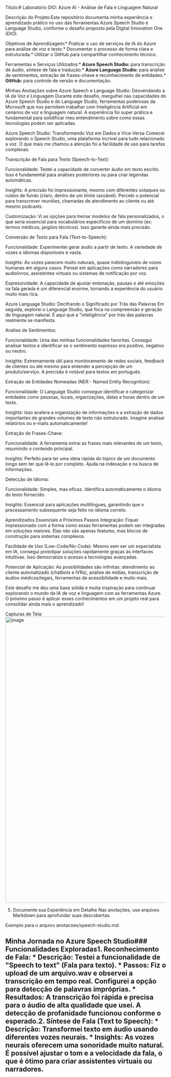 
Título:# Laboratório DIO: Azure AI - Análise de Fala e Linguagem Natural

Descrição do Projeto:Este repositório documenta minha experiência e aprendizado prático no uso das ferramentas Azure Speech Studio e Language Studio, conforme o desafio proposto pela Digital Innovation One (DIO).

Objetivos de Aprendizagem:* Praticar o uso de serviços de IA do Azure para análise de voz e texto.* Documentar o processo de forma clara e estruturada.* Utilizar o GitHub para compartilhar conhecimento técnico.

Ferramentas e Serviços Utilizados:* **Azure Speech Studio:** para transcrição de áudio, síntese de fala e tradução.* **Azure Language Studio:** para análise de sentimentos, extração de frases-chave e reconhecimento de entidades.* **GitHub:** para controle de versão e documentação.


Minhas Anotações sobre Azure Speech e Language Studio: Desvendando a IA de Voz e Linguagem
Durante este desafio, mergulhei nas capacidades do Azure Speech Studio e do Language Studio, ferramentas poderosas da Microsoft que nos permitem trabalhar com Inteligência Artificial em cenários de voz e linguagem natural. A experiência foi super prática e fundamental para solidificar meu entendimento sobre como essas tecnologias podem ser aplicadas.

Azure Speech Studio: Transformando Voz em Dados e Vice-Versa
Comecei explorando o Speech Studio, uma plataforma incrível para tudo relacionado a voz. O que mais me chamou a atenção foi a facilidade de uso para tarefas complexas.

Transcrição de Fala para Texto (Speech-to-Text):

Funcionalidade: Testei a capacidade de converter áudio em texto escrito. Isso é fundamental para análises posteriores ou para criar legendas automáticas.

Insights: A precisão foi impressionante, mesmo com diferentes sotaques ou ruídos de fundo (claro, dentro de um limite razoável). Percebi o potencial para transcrever reuniões, chamadas de atendimento ao cliente ou até mesmo podcasts.

Customização: Vi as opções para treinar modelos de fala personalizados, o que seria essencial para vocabulários específicos de um domínio (ex: termos médicos, jargões técnicos). Isso garante ainda mais precisão.

Conversão de Texto para Fala (Text-to-Speech):

Funcionalidade: Experimentei gerar áudio a partir de texto. A variedade de vozes e idiomas disponíveis é vasta.

Insights: As vozes parecem muito naturais, quase indistinguíveis de vozes humanas em alguns casos. Pensei em aplicações como narradores para audiolivros, assistentes virtuais ou sistemas de notificação por voz.

Expressividade: A capacidade de ajustar entonação, pausas e até emoções na fala gerada é um diferencial enorme, tornando a experiência do usuário muito mais rica.

Azure Language Studio: Decifrando o Significado por Trás das Palavras
Em seguida, explorei o Language Studio, que foca na compreensão e geração de linguagem natural. É aqui que a "inteligência" por trás das palavras realmente se manifesta.

Análise de Sentimentos:

Funcionalidade: Uma das minhas funcionalidades favoritas. Consegui analisar textos e identificar se o sentimento expresso era positivo, negativo ou neutro.

Insights: Extremamente útil para monitoramento de redes sociais, feedback de clientes ou até mesmo para entender a percepção de um produto/serviço. A precisão é notável para textos em português.

Extração de Entidades Nomeadas (NER - Named Entity Recognition):

Funcionalidade: O Language Studio consegue identificar e categorizar entidades como pessoas, locais, organizações, datas e horas dentro de um texto.

Insights: Isso acelera a organização de informações e a extração de dados importantes de grandes volumes de texto não estruturado. Imagine analisar relatórios ou e-mails automaticamente!

Extração de Frases-Chave:

Funcionalidade: A ferramenta extrai as frases mais relevantes de um texto, resumindo o conteúdo principal.

Insights: Perfeito para ter uma ideia rápida do tópico de um documento longo sem ter que lê-lo por completo. Ajuda na indexação e na busca de informações.

Detecção de Idioma:

Funcionalidade: Simples, mas eficaz. Identifica automaticamente o idioma do texto fornecido.

Insights: Essencial para aplicações multilíngues, garantindo que o processamento subsequente seja feito no idioma correto.

Aprendizados Essenciais e Próximos Passos
Integração: Fiquei impressionado com a forma como essas ferramentas podem ser integradas em soluções maiores. Elas não são apenas features, mas blocos de construção para sistemas complexos.

Facilidade de Uso (Low-Code/No-Code): Mesmo sem ser um especialista em IA, consegui prototipar soluções rapidamente graças às interfaces intuitivas. Isso democratiza o acesso a tecnologias avançadas.

Potencial de Aplicação: As possibilidades são infinitas: atendimento ao cliente automatizado (chatbots e IVRs), análise de mídias, transcrição de áudios médicos/legais, ferramentas de acessibilidade e muito mais.

Este desafio me deu uma base sólida e muita inspiração para continuar explorando o mundo da IA de voz e linguagem com as ferramentas Azure. O próximo passo é aplicar esses conhecimentos em um projeto real para consolidar ainda mais o aprendizado!

Capturas de Tela:<img width="1809" height="894" alt="image" src="https://github.com/user-attachments/assets/d6a6cc3b-72f1-48b4-98db-a6ad20c6c8ac" />

5. Documente sua Experiência em Detalhe
Nas anotações, use arquivos Markdown para aprofundar suas descobertas.

Exemplo para o arquivo anotacoes/speech-studio.md:

## Minha Jornada no Azure Speech Studio### Funcionalidades Exploradas1.  **Reconhecimento de Fala:**    * **Descrição:** Testei a funcionalidade de "Speech to text" (Fala para texto).   * **Passos:** Fiz o upload de um arquivo.wav e observei a transcrição em tempo real. Configurei a opção para detecção de palavras impróprias.    * **Resultados:** A transcrição foi rápida e precisa para o áudio de alta qualidade que usei. A detecção de profanidade funcionou conforme o esperado.2.  **Síntese de Fala (Text to Speech):**    * **Descrição:** Transformei texto em áudio usando diferentes vozes neurais.    * **Insights:** As vozes neurais oferecem uma sonoridade muito natural. É possível ajustar o tom e a velocidade da fala, o que é ótimo para criar assistentes virtuais ou narradores.
